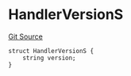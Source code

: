 # HandlerVersionS
[Git Source](https://github.com/thrackle-io/tron/blob/a6e068f4bc8dd6e86015430d874759ac1519196d/src/client/token/handler/diamond/RuleStorage.sol)


```solidity
struct HandlerVersionS {
    string version;
}
```

